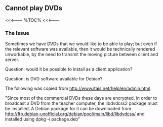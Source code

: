 ## Cannot play DVDs

<<<---
%TOC%
<<<---

### The Issue

Sometimes we have DVDs that we would like to be able to play; but even if the relevant software was available, then it would be technically rendered unworkable, by the need to transmit the moving picture between client and server.

Question: would it be possible to install as a client application?

Question: is DVD software available for Debian?

The following was copied from http://www.itais.net/help/en/admin.html:

"Since most of the commercial DVDs these days are encrypted, in order to broadcast a DVD from the teacher computer, the libdvdcss2 package must be installed. A Debian package for it can be downloaded from http://ftp.debian-unofficial.org/debian/pool/main/libd/libdvdcss/ and installed using dpkg -i package.deb"

